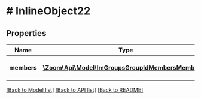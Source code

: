 # # InlineObject22

## Properties

Name | Type | Description | Notes
------------ | ------------- | ------------- | -------------
**members** | [**\Zoom\Api\Model\ImGroupsGroupIdMembersMembers[]**](ImGroupsGroupIdMembersMembers.md) | List of IM group members. | [optional] 

[[Back to Model list]](../../README.md#documentation-for-models) [[Back to API list]](../../README.md#documentation-for-api-endpoints) [[Back to README]](../../README.md)


